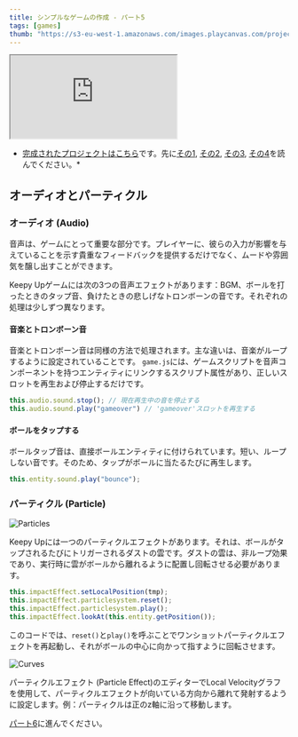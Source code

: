 ```yaml
---
title: シンプルなゲームの作成 - パート5
tags: [games]
thumb: "https://s3-eu-west-1.amazonaws.com/images.playcanvas.com/projects/12/406050/LIJTDO-image-75.jpg"
---
```


<div className="iframe-container">
    <iframe src="https://playcanv.as/p/KH37bnOk/?overlay=false" title="Making a Simple Game - Part 5"></iframe>
</div>

* [完成されたプロジェクトはこちら][9]です。先に[その1][1], [その2][2], [その3][3], [その4][4]を読んでください。*

## オーディオとパーティクル

### オーディオ (Audio)

音声は、ゲームにとって重要な部分です。プレイヤーに、彼らの入力が影響を与えていることを示す貴重なフィードバックを提供するだけでなく、ムードや雰囲気を醸し出すことができます。

Keepy Upゲームには次の3つの音声エフェクトがあります：BGM、ボールを打ったときのタップ音、負けたときの悲しげなトロンボーンの音です。それぞれの処理は少しずつ異なります。

#### 音楽とトロンボーン音

音楽とトロンボーン音は同様の方法で処理されます。主な違いは、音楽がループするように設定されていることです。 `game.js`には、ゲームスクリプトを音声コンポーネントを持つエンティティにリンクするスクリプト属性があり、正しいスロットを再生および停止するだけです。

```javascript
this.audio.sound.stop(); // 現在再生中の音を停止する
this.audio.sound.play("gameover") // 'gameover'スロットを再生する
```

#### ボールをタップする

ボールタップ音は、直接ボールエンティティに付けられています。短い、ループしない音です。そのため、タップがボールに当たるたびに再生します。

```javascript
this.entity.sound.play("bounce");
```

### パーティクル (Particle)

![Particles](/img/tutorials/beginner/keepyup-part-five/particle-bounce.gif)

Keepy Upには一つのパーティクルエフェクトがあります。それは、ボールがタップされるたびにトリガーされるダストの雲です。ダストの雲は、非ループ効果であり、実行時に雲がボールから離れるように配置し回転させる必要があります。

```javascript
this.impactEffect.setLocalPosition(tmp);
this.impactEffect.particlesystem.reset();
this.impactEffect.particlesystem.play();
this.impactEffect.lookAt(this.entity.getPosition());
```

このコードでは、`reset()`と`play()`を呼ぶことでワンショットパーティクルエフェクトを再起動し、それがボールの中心に向かって指すように回転させます。

![Curves](/img/tutorials/beginner/keepyup-part-five/particle-velocity-curves.jpg)

パーティクルエフェクト (Particle Effect)のエディターでLocal Velocityグラフを使用して、パーティクルエフェクトが向いている方向から離れて発射するように設定します。例：パーティクルは正のz軸に沿って移動します。

[パート6][6]に進んでください。

[1]: /tutorials/keepyup-part-one/
[2]: /tutorials/keepyup-part-two/
[3]: /tutorials/keepyup-part-three/
[4]: /tutorials/keepyup-part-four/
[6]: /tutorials/keepyup-part-six/
[9]: https://playcanvas.com/project/406050

